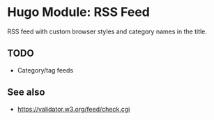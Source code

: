 # Hugo Module: RSS Feed
RSS feed with custom browser styles and category names in the title.

## TODO
- Category/tag feeds

## See also
- https://validator.w3.org/feed/check.cgi
